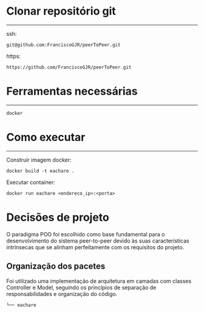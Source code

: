 # Clonar repositório git
---

ssh:

```
git@github.com:FranciscoGJR/peerToPeer.git
```

https:

```
https://github.com/FranciscoGJR/peerToPeer.git
```


# Ferramentas necessárias
---

`docker`


# Como executar
---

Construir imagem docker:

```
docker build -t eachare .
```

Executar container:

```
docker run eachare <endereco_ip>:<porta>
```

# Decisões de projeto

O paradigma POO foi escolhido como base fundamental para o desenvolvimento do sistema peer-to-peer devido às suas características intrínsecas que se alinham perfeitamente com os requisitos do projeto.

## Organização dos pacetes

Foi utilizado uma implementação de arquitetura em camadas com classes Controller e Model, seguindo os princípios de separação de responsabilidades e organização do código.

```
└── eachare
```
